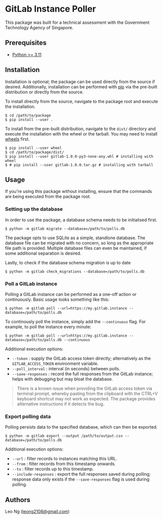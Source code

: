 # GitLab Instance Poller
This package was built for a technical assessment with the Government Technology Agency of Singapore.

## Prerequisites
- [Python >= 3.11](https://www.python.org/downloads/)

## Installation
Installation is optional; the package can be used directly from the source if desired.
Additionally, installation can be performed with [pip](https://pip.pypa.io/en/stable/getting-started/) via the pre-built distribution or directly from the source.

To install directly from the source, navigate to the package root and execute the installation.
```
$ cd /path/to/package
$ pip install --user .
```

To install from the pre-built distribution, navigate to the `dist/` directory and execute the installation with the wheel or the tarball.
You may need to install [wheels](https://pythonwheels.com/) first.
```
$ pip install --user wheel
$ cd /path/to/package/dist/
$ pip install --user gitlab-1.0.0-py3-none-any.whl # installing with wheel
$ # pip install --user gitlab-1.0.0.tar.gz # installing with tarball
```

## Usage
If you're using this package without installing, ensure that the commands are being executed from the package root.

### Setting up the database
In order to use the package, a database schema needs to be initialised first.
```
$ python -m gitlab migrate --database=/path/to/polls.db
```

The package opts to use SQLite as a simple, standlone database. The database file can be migrated with no concern, so long as
the appropriate file path is provided. Multiple database files can even be maintained, if some additional separation is desired.

Lastly, to check if the database schema migration is up to date
```
$ python -m gitlab check_migrations --database=/path/to/polls.db
```

### Poll a GitLab instance
Polling a GitLab instance can be performed as a one-off action or continuously.
Basic usage looks something like this:
```
$ python -m gitlab poll --url=https://my.gitlab.instance --database=/path/to/polls.db
```

To continously poll the instance, simply add the `--continuous` flag.
For example, to poll the instance every minute:
```
$ python -m gitlab poll --url=https://my.gitlab.instance --database=/path/to/polls.db --continuous
```

Additional execution options:
- `--token` : supply the GitLab access token directly; alternatively as the `GITLAB_ACCESS_TOKEN` environment variable.
- `--poll_interval` : interval (in seconds) between polls.
- `--save-responses` : record the full responses from the GitLab instance; helps with debugging but may bloat the database.

> There is a known issue when providing the GitLab access token via terminal prompt, whereby pasting from the clipboard with the CTRL+V keyboard shortcut may not work as expected. The package provides alternative instructions if it detects the bug.

### Export polling data
Polling persists data to the specified database, which can then be exported.
```
$ python -m gitlab export --output /path/to/output.csv --database=/path/to/polls.db
```

Additional execution options:
- `--url` : filter records to instances matching this URL.
- `--from` : filter records from this timestamp onwards.
- `--to` : filter records up to this timestamp.
- `--include-responses` : export the full responses saved during polling; response data only exists if the `--save-responses` flag is used during polling.

## Authors
Leo Ng (leong2108@gmail.com)
